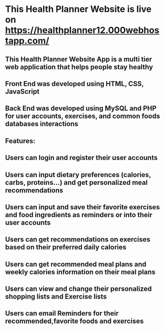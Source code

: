 # This Health Planner Website is live on https://healthplanner12.000webhostapp.com/
## This Health Planner Website App is a multi tier web application that helps people stay healthy
## Front End was developed using HTML, CSS, JavaScript
## Back End was developed using MySQL and PHP for user accounts, exercises, and common foods databases interactions
## Features: 
## Users can login and register their user accounts 
## Users can input dietary preferences (calories, carbs, proteins...) and get personalized meal recommendations
## Users can input and save their favorite exercises and food ingredients as reminders or into their user accounts
## Users can get recommendations on exercises based on their preferred daily calories
## Users can get recommended meal plans and weekly calories information on their meal plans 
## Users can view and change their personalized shopping lists and Exercise lists
## Users can email Reminders for their recommended,favorite foods and exercises


